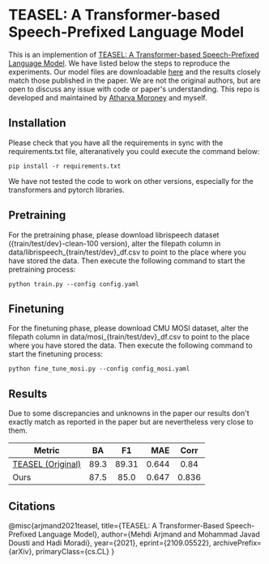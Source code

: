 # TEASEL: A Transformer-based Speech-Prefixed Language Model

This is an implemention of [TEASEL: A Transformer-based Speech-Prefixed Language Model](https://arxiv.org/pdf/2109.05522.pdf). We have listed below the steps to reproduce the experiments. Our model files are downloadable [here](https://drive.google.com/drive/folders/1mjfqjuDjceBWaE-IU4Xh0tKpOtX9y30g?usp=sharing) and the results closely match those published in the paper. We are not the original authors, but are open to discuss any issue with code or paper's understanding. This repo is developed and maintained by [Atharva Moroney](https://github.com/ath-08) and myself.

## Installation

Please check that you have all the requirements in sync with the requirements.txt file, alteranatively you could execute the command below:

```
pip install -r requirements.txt
```

We have not tested the code to work on other versions, especially for the transformers and pytorch libraries.

## Pretraining

For the pretraining phase, please download librispeech dataset ({train/test/dev}-clean-100 version), alter the filepath column in data/librispeech_{train/test/dev}_df.csv to point to the place where you have stored the data. Then execute the following command to start the pretraining process:

```
python train.py --config config.yaml
```

## Finetuning

For the finetuning phase, please download CMU MOSI dataset, alter the filepath column in data/mosi_{train/test/dev}_df.csv to point to the place where you have stored the data. Then execute the following command to start the finetuning process:

```
python fine_tune_mosi.py --config config_mosi.yaml
```

## Results

Due to some discrepancies and unknowns in the paper our results don't exactly match as reported in the paper but are nevertheless very close to them. 

| Metric      | BA    | F1   | MAE  | Corr  |
| ---------- |:------:| :----:|-----:| :-----:|
| [TEASEL (Original)](https://arxiv.org/pdf/2109.05522.pdf)  | 89.3  | 89.31| 0.644| 0.84	|
| Ours        | 87.5  | 85.0 | 0.647| 0.836 |


## Citations

@misc{arjmand2021teasel,
      title={TEASEL: A Transformer-Based Speech-Prefixed Language Model}, 
      author={Mehdi Arjmand and Mohammad Javad Dousti and Hadi Moradi},
      year={2021},
      eprint={2109.05522},
      archivePrefix={arXiv},
      primaryClass={cs.CL}
}